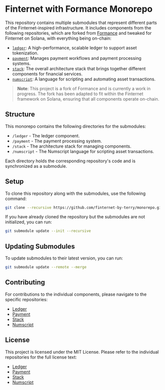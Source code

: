 # Finternet with Formance Monorepo

This repository contains multiple submodules that represent different parts of the Finternet-inspired infrastructure. It includes components from the following repositories, which are forked from [Formance](https://github.com/formancehq) and tweaked for Finternet on Solana, with everything being on-chain:

- [`ledger`](https://github.com/finternet-by-terry/ledger): A high-performance, scalable ledger to support asset tokenization.
- [`payment`](https://github.com/finternet-by-terry/payment): Manages payment workflows and payment processing systems.
- [`stack`](https://github.com/finternet-by-terry/stack): The overall architecture stack that brings together different components for financial services.
- [`numscript`](https://github.com/finternet-by-terry/numscript): A language for scripting and automating asset transactions.

> **Note**: This project is a fork of Formance and is currently a work in progress. The fork has been adapted to fit within the Finternet framework on Solana, ensuring that all components operate on-chain.

## Structure

This monorepo contains the following directories for the submodules:
- `/ledger` - The ledger component.
- `/payment` - The payment processing system.
- `/stack` - The architecture stack for managing components.
- `/numscript` - The Numscript language for scripting asset transactions.

Each directory holds the corresponding repository's code and is synchronized as a submodule.

## Setup

To clone this repository along with the submodules, use the following command:

```bash
git clone --recursive https://github.com/finternet-by-terry/monorepo.git
```

If you have already cloned the repository but the submodules are not initialized, you can run:

```bash
git submodule update --init --recursive
```

## Updating Submodules

To update submodules to their latest version, you can run:

```bash
git submodule update --remote --merge
```

## Contributing

For contributions to the individual components, please navigate to the specific repositories:
- [Ledger](https://github.com/finternet-by-terry/ledger)
- [Payment](https://github.com/finternet-by-terry/payment)
- [Stack](https://github.com/finternet-by-terry/stack)
- [Numscript](https://github.com/finternet-by-terry/numscript)

## License

This project is licensed under the MIT License. Please refer to the individual repositories for the full license text:
- [Ledger](https://github.com/finternet-by-terry/ledger)
- [Payment](https://github.com/finternet-by-terry/payment)
- [Stack](https://github.com/finternet-by-terry/stack)
- [Numscript](https://github.com/finternet-by-terry/numscript)


